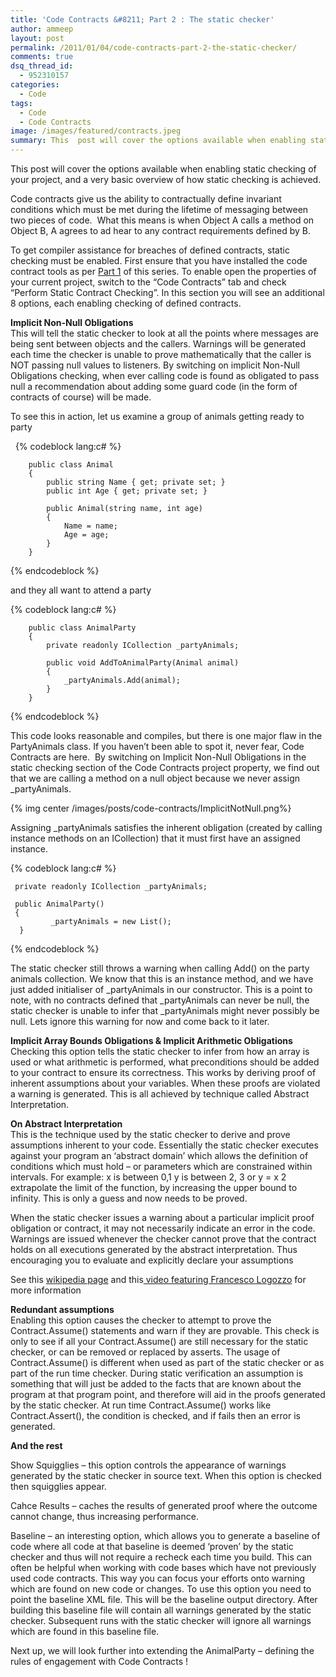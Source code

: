 ```yaml
---
title: 'Code Contracts &#8211; Part 2 : The static checker'
author: ammeep
layout: post
permalink: /2011/01/04/code-contracts-part-2-the-static-checker/
comments: true
dsq_thread_id:
  - 952310157
categories:
  - Code
tags:
  - Code
  - Code Contracts
image: /images/featured/contracts.jpeg
summary: This  post will cover the options available when enabling static checking of  your project, and a very basic overview of how static checking is  achieved
---
```


This post will cover the options available when enabling static checking of your project, and a very basic overview of how static checking is achieved.

Code contracts give us the ability to contractually define invariant conditions which must be met during the lifetime of messaging between two pieces of code.  What this means is when Object A calls a method on Object B, A agrees to ad hear to any contract requirements defined by B.

To get compiler assistance for breaches of defined contracts, static checking must be enabled. First ensure that you have installed the code contract tools as per [Part 1][1] of this series. To enable open the properties of your current project, switch to the “Code Contracts” tab and check “Perform Static Contract Checking”. In this section you will see an additional 8 options, each enabling checking of defined contracts.

 [1]: ../../log/2011/1/3/code-contracts-part-1.html

**Implicit Non-Null Obligations**  
This will tell the static checker to look at all the points where messages are being sent between objects and the callers. Warnings will be generated each time the checker is unable to prove mathematically that the caller is NOT passing null values to listeners. By switching on implicit Non-Null Obligations checking, when ever calling code is found as obligated to pass null a recommendation about adding some guard code (in the form of contracts of course) will be made.

To see this in action, let us examine a group of animals getting ready to party

 
{% codeblock lang:c# %}

        public class Animal
        {
            public string Name { get; private set; }
            public int Age { get; private set; }
     
            public Animal(string name, int age)
            {
                Name = name;
                Age = age;
            }
        }

{% endcodeblock %}

and they all want to attend a party

{% codeblock lang:c# %}

        public class AnimalParty
        {
            private readonly ICollection _partyAnimals;     
     
            public void AddToAnimalParty(Animal animal)
            {
                _partyAnimals.Add(animal);
            }    
        }
{% endcodeblock %}

This code looks reasonable and compiles, but there is one major flaw in the PartyAnimals class. If you haven’t been able to spot it, never fear, Code Contracts are here.  By switching on Implicit Non-Null Obligations in the static checking section of the Code Contracts project property, we find out that we are calling a method on a null object because we never assign _partyAnimals.

{% img center /images/posts/code-contracts/ImplicitNotNull.png%}

Assigning _partyAnimals satisfies the inherent obligation (created by calling instance methods on an ICollection) that it must first have an assigned instance.

{% codeblock lang:c# %}

     private readonly ICollection _partyAnimals;
     
     public AnimalParty()
     {
             _partyAnimals = new List();
      }
{% endcodeblock %}

The static checker still throws a warning when calling Add() on the party animals collection. We know that this is an instance method, and we have just added initialiser of \_partyAnimals in our constructor. This is a point to note, with no contracts defined that \_partyAnimals can never be null, the static checker is unable to infer that _partyAnimals might never possibly be null. Lets ignore this warning for now and come back to it later.

**Implicit Array Bounds Obligations & Implicit Arithmetic Obligations**  
Checking this option tells the static checker to infer from how an array is used or what arithmetic is performed, what preconditions should be added to your contract to ensure its correctness. This works by deriving proof of inherent assumptions about your variables. When these proofs are violated a warning is generated. This is all achieved by technique called Abstract Interpretation.

**On Abstract Interpretation**  
This is the technique used by the static checker to derive and prove assumptions inherent to your code. Essentially the static checker executes against your program an ‘abstract domain’ which allows the definition of conditions which must hold – or parameters which are constrained within intervals. For example: x is between 0,1 y is between 2, 3 or y = x 2 extrapolate the limit of the function, by increasing the upper bound to infinity. This is only a guess and now needs to be proved.

When the static checker issues a warning about a particular implicit proof obligation or contract, it may not necessarily indicate an error in the code. Warnings are issued whenever the checker cannot prove that the contract holds on all executions generated by the abstract interpretation. Thus encouraging you to evaluate and explicitly declare your assumptions

See this [wikipedia page][3] and this[ video featuring Francesco Logozzo][4] for more information

 [3]: http://en.wikipedia.org/wiki/Abstract_interpretation
 [4]: http://channel9.msdn.com/blogs/peli/static-checking-with-code-contracts-for-net

**Redundant assumptions**  
Enabling this option causes the checker to attempt to prove the Contract.Assume() statements and warn if they are provable. This check is only to see if all your Contract.Assume() are still necessary for the static checker, or can be removed or replaced by asserts. The usage of Contract.Assume() is different when used as part of the static checker or as part of the run time checker. During static verification an assumption is something that will just be added to the facts that are known about the program at that program point, and therefore will aid in the proofs generated by the static checker. At run time Contract.Assume() works like Contract.Assert(), the condition is checked, and if fails then an error is generated.

**And the rest**

Show Squigglies – this option controls the appearance of warnings generated by the static checker in source text. When this option is checked then squigglies appear.

Cahce Results – caches the results of generated proof where the outcome cannot change, thus increasing performance.

Baseline – an interesting option, which allows you to generate a baseline of code where all code at that baseline is deemed ‘proven’ by the static checker and thus will not require a recheck each time you build. This can often be helpful when working with code bases which have not previously used code contracts. This way you can focus your efforts onto warning which are found on new code or changes. To use this option you need to point the baseline XML file. This will be the baseline output directory. After building this baseline file will contain all warnings generated by the static checker. Subsequent runs with the static checker will ignore all warnings which are found in this baseline file.

Next up, we will look further into extending the AnimalParty – defining the rules of engagement with Code Contracts !
